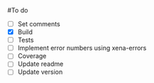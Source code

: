 #To do
- [ ] Set comments
- [x] Build
- [ ] Tests
- [ ] Implement error numbers using xena-errors
- [ ] Coverage
- [ ] Update readme
- [ ] Update version